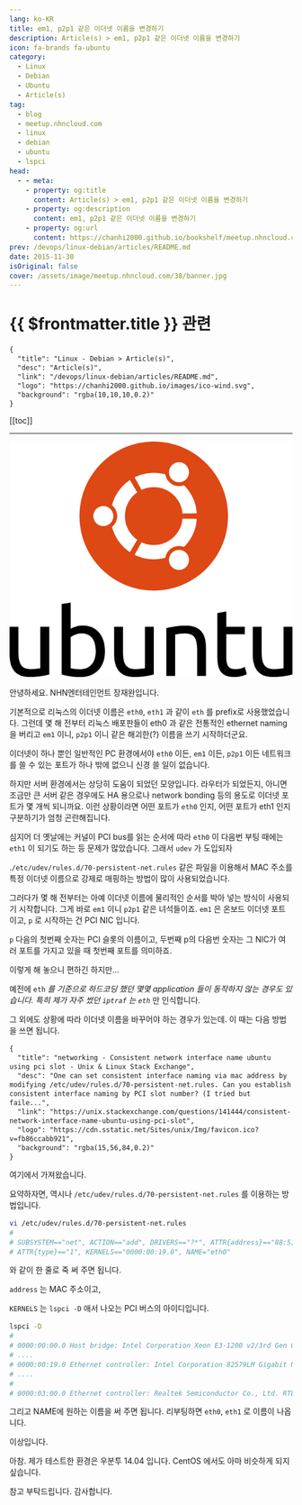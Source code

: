 ```yaml
---
lang: ko-KR
title: em1, p2p1 같은 이더넷 이름을 변경하기
description: Article(s) > em1, p2p1 같은 이더넷 이름을 변경하기
icon: fa-brands fa-ubuntu
category: 
  - Linux
  - Debian
  - Ubuntu
  - Article(s)
tag: 
  - blog
  - meetup.nhncloud.com
  - linux
  - debian
  - ubuntu
  - lspci
head:
  - - meta:
    - property: og:title
      content: Article(s) > em1, p2p1 같은 이더넷 이름을 변경하기
    - property: og:description
      content: em1, p2p1 같은 이더넷 이름을 변경하기
    - property: og:url
      content: https://chanhi2000.github.io/bookshelf/meetup.nhncloud.com/38.html
prev: /devops/linux-debian/articles/README.md
date: 2015-11-30
isOriginal: false
cover: /assets/image/meetup.nhncloud.com/38/banner.jpg
---
```


# {{ $frontmatter.title }} 관련

```component VPCard
{
  "title": "Linux - Debian > Article(s)",
  "desc": "Article(s)",
  "link": "/devops/linux-debian/articles/README.md",
  "logo": "https://chanhi2000.github.io/images/ico-wind.svg",
  "background": "rgba(10,10,10,0.2)"
}
```

[[toc]]

---

<SiteInfo
  name="em1, p2p1 같은 이더넷 이름을 변경하기 | NHN Cloud Meetup"
  desc="em1, p2p1 같은 이더넷 이름을 변경하기"
  url="https://meetup.nhncloud.com/posts/38"
  logo="https://meetup.nhncloud.com/resources/img/favicon.ico"
  preview="/assets/image/meetup.nhncloud.com/38/banner.jpg"/>

![](/assets/image/meetup.nhncloud.com/38/banner.jpg)

안녕하세요. NHN엔터테인먼트 장재완입니다.

기본적으로 리눅스의 이더넷 이름은 `eth0`, `eth1` 과 같이 `eth` 를 prefix로 사용했었습니다. 그런데 몇 해 전부터 리눅스 배포판들이 eth0 과 같은 전통적인 ethernet naming을 버리고 `em1` 이니, `p2p1` 이니 같은 해괴한(?) 이름을 쓰기 시작하더군요. 

이더넷이 하나 뿐인 일반적인 PC 환경에서야 `eth0` 이든, `em1` 이든, `p2p1` 이든 네트워크를 쓸 수 있는 포트가 하나 밖에 없으니 신경 쓸 일이 없습니다. 

하지만 서버 환경에서는 상당히 도움이 되었던 모양입니다. 라우터가 되었든지, 아니면 조금만 큰 서버 같은 경우에도 HA 용으로나 network bonding 등의 용도로 이더넷 포트가 몇 개씩 되니까요. 이런 상황이라면 어떤 포트가 `eth0` 인지, 어떤 포트가 eth1 인지 구분하기가 엄청 곤란해집니다. 

심지어 더 옛날에는 커널이 PCI bus를 읽는 순서에 따라 `eth0` 이 다음번 부팅 때에는 `eth1` 이 되기도 하는 등 문제가 많았습니다. 그래서 `udev` 가 도입되자

.<VPIcon icon="fas fa-folder-open"/>`/etc/udev/rules.d/`<VPIcon icon="fas fa-file-lines"/>`70-persistent-net.rules` 같은 파일을 이용해서 MAC 주소를 특정 이더넷 이름으로 강제로 매핑하는 방법이 많이 사용되었습니다.

그러다가 몇 해 전부터는 아예 이더넷 이름에 물리적인 순서를 박아 넣는 방식이 사용되기 시작합니다. 그게 바로 `em1` 이니 `p2p1` 같은 녀석들이죠. `em1` 은 온보드 이더넷 포트이고, `p` 로 시작하는 건 PCI NIC 입니다.

`p` 다음의 첫번째 숫자는 PCI 슬롯의 이름이고, 두번째 p의 다음번 숫자는 그 NIC가 여러 포트를 가지고 있을 때 첫번째 포트를 의미하죠.

이렇게 해 놓으니 편하긴 하지만...

예전에 `eth` *를 기준으로 하드코딩 했던 몇몇 application 들이 동작하지 않는 경우도 있습니다. 특히 제가 자주 썼던 `iptraf` 는 `eth`* 만 인식합니다. 

그 외에도 상황에 따라 이더넷 이름을 바꾸어야 하는 경우가 있는데. 이 때는 다음 방법을 쓰면 됩니다.

```component VPCard
{
  "title": "networking - Consistent network interface name ubuntu using pci slot - Unix & Linux Stack Exchange",
  "desc": "One can set consistent interface naming via mac address by modifying /etc/udev/rules.d/70-persistent-net.rules. Can you establish consistent interface naming by PCI slot number? (I tried but faile...",
  "link": "https://unix.stackexchange.com/questions/141444/consistent-network-interface-name-ubuntu-using-pci-slot",
  "logo": "https://cdn.sstatic.net/Sites/unix/Img/favicon.ico?v=fb86ccabb921",
  "background": "rgba(15,56,84,0.2)"
}
```

여기에서 가져왔습니다. 

요약하자면, 역시나 <VPIcon icon="fas fa-folder-open"/>`/etc/udev/rules.d/`<VPIcon icon="fas fa-file-lines"/>`70-persistent-net.rules` 를 이용하는 방법입니다. 

```sh
vi /etc/udev/rules.d/70-persistent-net.rules
#
# SUBSYSTEM=="net", ACTION=="add", DRIVERS=="?*", ATTR{address}=="88:51:fb:64:40:14", ATTR{dev_id}=="0x0",
# ATTR{type}=="1", KERNELS=="0000:00:19.0", NAME="eth0"
```

와 같이 한 줄로 죽 써 주면 됩니다. 

`address` 는 MAC 주소이고,

`KERNELS` 는 `lspci -D` 애서 나오는 PCI 버스의 아이디입니다. 

```sh
lspci -D
# 
# 0000:00:00.0 Host bridge: Intel Corporation Xeon E3-1200 v2/3rd Gen Core processor DRAM Controller (rev 09)
# ....
# 0000:00:19.0 Ethernet controller: Intel Corporation 82579LM Gigabit Network Connection (rev 04)
# ....
# 
# 0000:03:00.0 Ethernet controller: Realtek Semiconductor Co., Ltd. RTL8111/8168/8411 PCI Express Gigabit Ethernet Controller (rev 06)
```

그리고 NAME에 원하는 이름을 써 주면 됩니다. 리부팅하면 `eth0`, `eth1` 로 이름이 나옵니다.

이상입니다.

아참. 제가 테스트한 환경은 우분투 14.04 입니다. <VPIcon icon="fa-brands fa-centos"/>CentOS 에서도 아마 비슷하게 되지 싶습니다.

참고 부탁드립니다. 감사합니다.
